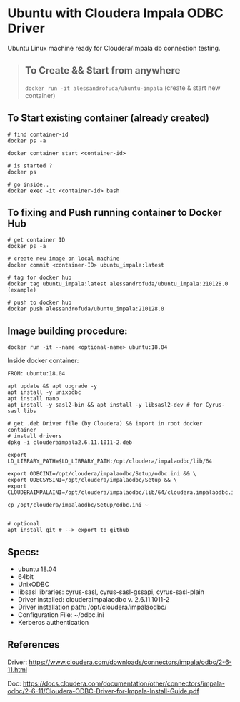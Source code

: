 # Ubuntu with Cloudera Impala ODBC Driver
Ubuntu Linux machine ready for Cloudera/Impala db connection testing.


> ## To Create && Start from anywhere
> ```docker run -it alessandrofuda/ubuntu-impala``` (create & start new container)

## To Start existing container (already created)
```
# find container-id
docker ps -a

docker container start <container-id>

# is started ?
docker ps 

# go inside..
docker exec -it <container-id> bash
```

## To fixing and Push running container to Docker Hub
```
# get container ID
docker ps -a

# create new image on local machine
docker commit <container-ID> ubuntu_impala:latest

# tag for docker hub
docker tag ubuntu_impala:latest alessandrofuda/ubuntu_impala:210128.0 (example)

# push to docker hub
docker push alessandrofuda/ubuntu_impala:210128.0
```

## Image building procedure:

``` docker run -it --name <optional-name> ubuntu:18.04  ```

Inside docker container:
```
FROM: ubuntu:18.04

apt update && apt upgrade -y
apt install -y unixodbc
apt install nano
apt install -y sasl2-bin && apt install -y libsasl2-dev # for Cyrus-sasl libs

# get .deb Driver file (by Cloudera) && import in root docker container
# install drivers
dpkg -i clouderaimpala2.6.11.1011-2.deb

export LD_LIBRARY_PATH=$LD_LIBRARY_PATH:/opt/cloudera/impalaodbc/lib/64

export ODBCINI=/opt/cloudera/impalaodbc/Setup/odbc.ini && \
export ODBCSYSINI=/opt/cloudera/impalaodbc/Setup && \
export CLOUDERAIMPALAINI=/opt/cloudera/impalaodbc/lib/64/cloudera.impalaodbc.ini

cp /opt/cloudera/impalaodbc/Setup/odbc.ini ~


# optional
apt install git # --> export to github
```

## Specs:
- ubuntu 18.04 
-  64bit 
- UnixODBC
- libsasl libraries: cyrus-sasl, cyrus-sasl-gssapi, cyrus-sasl-plain
- Driver installed: clouderaimpalaodbc v. 2.6.11.1011-2 
- Driver installation path: /opt/cloudera/impalaodbc/
- Configuration File: ~/odbc.ini
- Kerberos authentication


## References
Driver: https://www.cloudera.com/downloads/connectors/impala/odbc/2-6-11.html

Doc: https://docs.cloudera.com/documentation/other/connectors/impala-odbc/2-6-11/Cloudera-ODBC-Driver-for-Impala-Install-Guide.pdf
